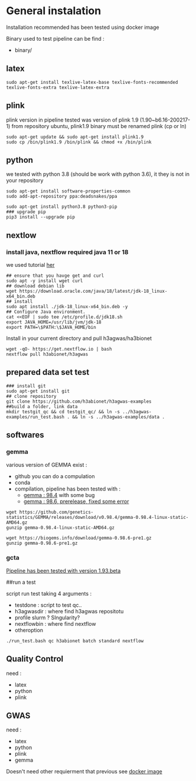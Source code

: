 # General instalation 


Installation recommended has been tested using docker image 

Binary used to test pipeline can be find :
 * binary/

## latex 

```
sudo apt-get install texlive-latex-base texlive-fonts-recommended texlive-fonts-extra texlive-latex-extra
```

## plink

plink version in pipeline tested was version of plink 1.9  (1.90~b6.16-200217-1) from repository ubuntu, plink1.9 binary must be renamed plink (cp or ln)

```
sudo apt-get update && sudo apt-get install plink1.9
sudo cp /bin/plink1.9 /bin/plink && chmod +x /bin/plink
```

## python

we tested with python 3.8 (should be work with python 3.6), it they is not in your repository

```
sudo apt-get install software-properties-common
sudo add-apt-repository ppa:deadsnakes/ppa
```

```
sudo apt-get install python3.8 python3-pip
### upgrade pip
pip3 install --upgrade pip
```

## nextlow 

### install java, nextflow required java 11 or 18

we used tutorial [her](https://computingforgeeks.com/install-oracle-java-18-on-ubuntu-debian/)

```
## ensure that you havge get and curl
sudo apt -y install wget curl
## download debian lib
wget https://download.oracle.com/java/18/latest/jdk-18_linux-x64_bin.deb
## install
sudo apt install ./jdk-18_linux-x64_bin.deb -y
## Configure Java environment.
cat <<EOF | sudo tee /etc/profile.d/jdk18.sh
export JAVA_HOME=/usr/lib/jvm/jdk-18
export PATH=\$PATH:\$JAVA_HOME/bin
```

Install in your current directory and pull h3agwas/ha3bionet

```
wget -qO- https://get.nextflow.io | bash
nextflow pull h3abionet/h3agwas
```

## prepared data set test

```
### install git 
sudo apt-get install git 
## clone repository 
git clone https://github.com/h3abionet/h3agwas-examples
##build a folder, link data
mkdir testgit_qc && cd testgit_qc/ && ln -s ../h3agwas-examples/run_test.bash . && ln -s ../h3agwas-examples/data .
```

## softwares

### gemma 

various version of GEMMA exist :
 * github you can do a compulation
 * conda
 * compilation, pipeline has been tested with :
   * [gemma : 98.4](https://github.com/genetics-statistics/GEMMA/releases/download/v0.98.4/gemma-0.98.4-linux-static-AMD64.gz) with some bug
   * [gemma : 98.6, prerelease, fixed some error ](https://biogems.info/download/gemma-0.98.6-pre1.gz)

```
wget https://github.com/genetics-statistics/GEMMA/releases/download/v0.98.4/gemma-0.98.4-linux-static-AMD64.gz
gunzip gemma-0.98.4-linux-static-AMD64.gz

wget https://biogems.info/download/gemma-0.98.6-pre1.gz
gunzip gemma-0.98.6-pre1.gz
```

### gcta

[Pipeline has been tested with version 1.93.beta](https://raw.githubusercontent.com/h3abionet/h3agwas/master/utils/bin/gcta_1.93.2beta.zip)


##run a test

script run test taking 4 arguments :
 * testdone : script to test qc..
 * h3agwasdir : where find h3agwas repositotu 
 * profile slurm ? SIngularity?
 * nextflowbin : where find nextflow
 * otheroption 

```
./run_test.bash qc h3abionet batch standard nextflow
```

## Quality Control

need :
 * latex 
 * python
 * plink

## GWAS 

need :
 * latex 
 * python
 * plink
 * gemma


Doesn't need other requierment that previous see [docker image](Docker/qc/)


